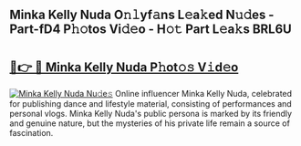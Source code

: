 ## Minka Kelly Nuda O𝚗𝚕yf𝚊ns L𝚎a𝚔ed N𝚞𝚍es - Part-fD4 P𝚑𝚘tos Vi𝚍𝚎o - H𝚘𝚝 Part L𝚎a𝚔s BRL6U

# <h2><a href="http://kfd8fw.oniu.top/?m=Minka+Kelly+Nuda">🔗👉 🔴 Minka Kelly Nuda P𝚑ot𝚘𝚜 V𝚒d𝚎o</a></h2>

[![Minka Kelly Nuda Nu𝚍e𝚜](https://i.imgur.com/0qMVB7G.gif)](http://kfd8fw.oniu.top/?m=Minka+Kelly+Nuda)
Online influencer Minka Kelly Nuda, celebrated for publishing dance and lifestyle material, consisting of performances and personal vlogs. Minka Kelly Nuda's public persona is marked by its friendly and genuine nature, but the mysteries of his private life remain a source of fascination.  

